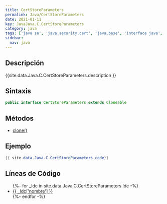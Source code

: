 ```yaml
---
title: CertStoreParameters
permalink: Java/CertStoreParameters
date: 2021-01-11
key: JavaJava.C.CertStoreParameters
category: java
tags: ['java se', 'java.security.cert', 'java.base', 'interface java', 'Java 1.4']
sidebar: 
  nav: java
---
```


## Descripción
{{site.data.Java.C.CertStoreParameters.description }}

## Sintaxis
~~~java
public interface CertStoreParameters extends Cloneable
~~~

## Métodos
* [clone()](/Java/CertStoreParameters/clone)

## Ejemplo
~~~java
{{ site.data.Java.C.CertStoreParameters.code}}
~~~

## Líneas de Código
<ul>
{%- for _ldc in site.data.Java.C.CertStoreParameters.ldc -%}
   <li>
       <a href="{{_ldc['url'] }}">{{ _ldc['nombre'] }}</a>
   </li>
{%- endfor -%}
</ul>
